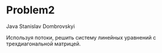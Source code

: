 # Problem2
Java
Stanislav Dombrovskyi 

Используя потоки, решить систему линейных уравнений с трехдиагональной матрицей.